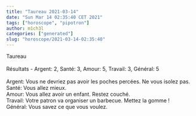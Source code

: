 ```yaml
---
title: "Taureau 2021-03-14"
date: "Sun Mar 14 02:35:40 CET 2021"
tags: ["horoscope", "pipotron"]
author: m1ch3l
categories: ["generated"]
slug: "horoscope/2021-03-14-02:35:40"
---
```


Taureau<br>
<br>
Résultats - Argent: 2, Santé: 3, Amour: 5, Travail: 3, Général: 5<br>
<br>
Argent:  Vous ne devriez pas avoir les poches percées. Ne vous isolez pas.<br>
Santé:   Vous allez mieux. <br>
Amour:   Vous allez avoir un enfant. Restez couché.<br>
Travail: Votre patron va organiser un barbecue. Mettez la gomme !<br>
Général: Vous savez ce que vous voulez.<br>
